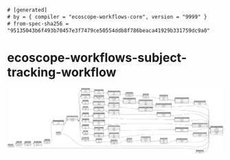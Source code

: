 ```
# [generated]
# by = { compiler = "ecoscope-workflows-core", version = "9999" }
# from-spec-sha256 = "95135043b6f493b70457e3f7479ce50554ddb8f786beaca41929b331759dc9a0"

```
# ecoscope-workflows-subject-tracking-workflow

![](graph.png)
